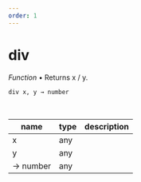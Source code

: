 ```yaml
---
order: 1
---
```

# div

_Function_ &bull; Returns x / y.

<pre><code>div x, y &rarr; number</code></pre>
<br>

| name | type | description |
|------|------|-------------|
|x|any||
|y|any||
|&rarr; number|any||



